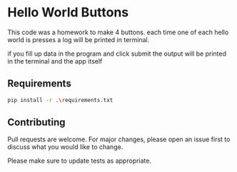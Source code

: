 # Hello World Buttons

This code was a homework to make 4 buttons.
each time one of each hello world is presses a log will be printed in terminal.

if you fill up data in the program and click submit the output will be printed in the terminal and the app itself

## Requirements


```bash
pip install -r .\requirements.txt
```

## Contributing
Pull requests are welcome. For major changes, please open an issue first to discuss what you would like to change.

Please make sure to update tests as appropriate.

